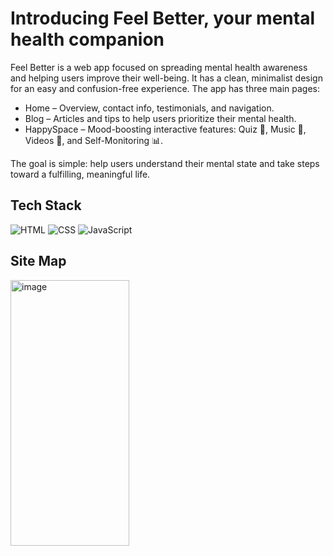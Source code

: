 # Introducing Feel Better, your mental health companion
Feel Better is a web app focused on spreading mental health awareness and helping users improve their well-being. It has a clean, minimalist design for an easy and confusion-free experience.
The app has three main pages:
* Home – Overview, contact info, testimonials, and navigation.
* Blog – Articles and tips to help users prioritize their mental health.
* HappySpace – Mood-boosting interactive features: Quiz 🧩, Music 🎵, Videos 🎥, and Self-Monitoring 📊.

The goal is simple: help users understand their mental state and take steps toward a fulfilling, meaningful life.

## Tech Stack
![HTML](https://img.shields.io/badge/HTML-E34F26?style=for-the-badge&logo=html5&logoColor=white)
![CSS](https://img.shields.io/badge/CSS-1572B6?style=for-the-badge&logo=css3&logoColor=white)
![JavaScript](https://img.shields.io/badge/JavaScript-F7DF1E?style=for-the-badge&logo=javascript&logoColor=black)

## Site Map
<img width="190" height="425" alt="image" src="https://github.com/user-attachments/assets/afb3e014-7c5f-4075-a9bf-41d408d5845a" />
